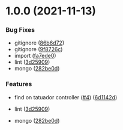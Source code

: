 # 1.0.0 (2021-11-13)



### Bug Fixes

* gitignore ([86b6d72](https://github.com/HiogoPariz/site-tattoo-backend/commit/86b6d72d2c88972a4fbe6fb4c481191125fae7aa))
* gitignore ([9f8726c](https://github.com/HiogoPariz/site-tattoo-backend/commit/9f8726cc4d8bcf97fd5c232b4166ae306b25eeff))
* import ([fa7ede0](https://github.com/HiogoPariz/site-tattoo-backend/commit/fa7ede01b764f48c536fe818927b4d1c10d50900))
* lint ([3d25909](https://github.com/HiogoPariz/site-tattoo-backend/commit/3d25909ab82e34fe3081bd46f18631f1b93f3115))
* mongo ([282be0d](https://github.com/HiogoPariz/site-tattoo-backend/commit/282be0d5e7ceb53a1df0b71581c3729e281497be))


### Features

* find on tatuador controller ([#4](https://github.com/HiogoPariz/site-tattoo-backend/issues/4)) ([6d1142d](https://github.com/HiogoPariz/site-tattoo-backend/commit/6d1142d4f2c79a3d1c15361f46595c81df71e6bb))

* lint ([3d25909](https://github.com/HiogoPariz/site-tattoo-backend/commit/3d25909ab82e34fe3081bd46f18631f1b93f3115))
* mongo ([282be0d](https://github.com/HiogoPariz/site-tattoo-backend/commit/282be0d5e7ceb53a1df0b71581c3729e281497be))

